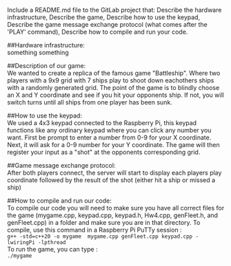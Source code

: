 Include a README.md file to the GitLab project that:
Describe the hardware infrastructure,
Describe the game,
Describe how to use the keypad,
Describe the game message exchange protocol (what comes after the 'PLAY' command),
Describe how to compile and run your code.


##Hardware infrastructure:\
something something


##Description of our game:\
We wanted to create a replica of the famous game "Battleship". Where two players with a 9x9 grid with 7 ships play to shoot down eachothers ships with a randomly generated grid. The point of the game is to blindly choose an X and Y coordinate and see if you hit your opponents ship. If not, you will switch turns until all ships from one player has been sunk.

##How to use the keypad:\
We used a 4x3 keypad connected to the Raspberry Pi, this keypad functions like any ordinary keypad where you can click any number you want. First be prompt to enter a number from 0-9 for your X coordinate. Next, it will ask for a 0-9 number for your Y coordinate. The game will then register your input as a "shot" at the opponents corresponding grid.

##Game message exchange protocol:\
After both players connect, the server will start to display each players play coordinate followed by the result of the shot (either hit a ship or missed a ship)

##How to compile and run our code:\
To compile our code you will need to make sure you have all correct files for the game (mygame.cpp, keypad.cpp, keypad.h, Hw4.cpp, genFleet.h, and genFleet.cpp) in a folder and make sure you are in that directory. To compile, use this command in a Raspberry Pi PuTTy session :\
`g++ -std=c++20 -o mygame  mygame.cpp genFleet.cpp keypad.cpp -lwiringPi -lpthread`\
To run the game, you can type :\
`./mygame` 

